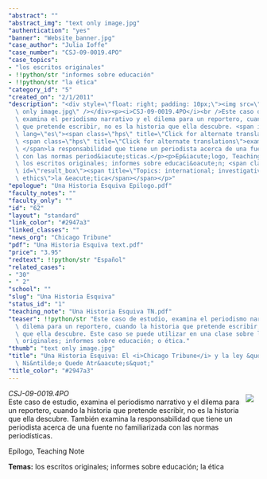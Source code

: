 ```yaml
---
"abstract": ""
"abstract_img": "text only image.jpg"
"authentication": "yes"
"banner": "Website_banner.jpg"
"case_author": "Julia Ioffe"
"case_number": "CSJ-09-0019.4PO"
"case_topics":
- "los escritos originales"
- !!python/str "informes sobre educación"
- !!python/str "la ética"
"category_id": "5"
"created_on": "2/1/2011"
"description": "<div style=\"float: right; padding: 10px;\"><img src=\"/casestudy/files/photos/456/text\
  \ only image.jpg\" /></div><p><i>CSJ-09-0019.4PO</i><br />Este caso de estudio,\
  \ examina el periodismo narrativo y el dilema para un reportero, cuando la historia\
  \ que pretende escribir, no es la historia que ella descubre. <span id=\"result_box\"\
  \ lang=\"es\"><span class=\"hps\" title=\"Click for alternate translations\">Tambi&eacute;n</span>\
  \ <span class=\"hps\" title=\"Click for alternate translations\">examina</span>\
  \ </span>la responsabilidad que tiene un periodista acerca de una fuente no familiarizada\
  \ con las normas period&iacute;sticas.</p><p>Ep&iacute;logo, Teaching Note</p><p><strong>Temas:</strong>\
  \ los escritos originales; informes sobre educaci&oacute;n; <span class=\"short_text\"\
  \ id=\"result_box\"><span title=\"Topics: international; investigative reporting;\
  \ ethics\">la &eacute;tica</span></span></p>"
"epologue": "Una Historia Esquiva Epilogo.pdf"
"faculty_notes": ""
"faculty_only": ""
"id": "62"
"layout": "standard"
"link_color": "#2947a3"
"linked_classes": ""
"news_org": "Chicago Tribune"
"pdf": "Una Historia Esquiva text.pdf"
"price": "3.95"
"redtext": !!python/str "Español"
"related_cases":
- "30"
- " 2"
"school": ""
"slug": "Una Historia Esquiva"
"status_id": "1"
"teaching_note": "Una Historia Esquiva TN.pdf"
"teaser": !!python/str "Este caso de estudio, examina el periodismo narrativo y el\
  \ dilema para un reportero, cuando la historia que pretende escribir, no es la historia\
  \ que ella descubre. Este caso se puede utilizar en una clase sobre los escritos\
  \ originales; informes sobre educación; o ética."
"thumb": "text only image.jpg"
"title": "Una Historia Esquiva: El <i>Chicago Tribune</i> y la ley &quot;Que Ning&uacute;n\
  \ Ni&ntilde;o Quede Atr&aacute;s&quot;"
"title_color": "#2947a3"
---
```

<div style="float: right; padding: 10px;"><img src="/casestudy/files/photos/456/text only image.jpg" /></div><p><i>CSJ-09-0019.4PO</i><br />Este caso de estudio, examina el periodismo narrativo y el dilema para un reportero, cuando la historia que pretende escribir, no es la historia que ella descubre. <span id="result_box" lang="es"><span class="hps" title="Click for alternate translations">Tambi&eacute;n</span> <span class="hps" title="Click for alternate translations">examina</span> </span>la responsabilidad que tiene un periodista acerca de una fuente no familiarizada con las normas period&iacute;sticas.</p><p>Ep&iacute;logo, Teaching Note</p><p><strong>Temas:</strong> los escritos originales; informes sobre educaci&oacute;n; <span class="short_text" id="result_box"><span title="Topics: international; investigative reporting; ethics">la &eacute;tica</span></span></p>